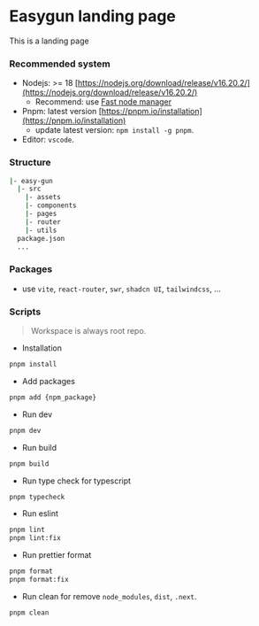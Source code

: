 # Easygun landing page

This is a landing page

### Recommended system

- Nodejs: >= 18 [https://nodejs.org/download/release/v16.20.2/](https://nodejs.org/download/release/v16.20.2/)
  - Recommend: use [Fast node manager](https://github.com/Schniz/fnm)
- Pnpm: latest version [https://pnpm.io/installation](https://pnpm.io/installation)
  - update latest version: `npm install -g pnpm`.
- Editor: `vscode`.

### Structure

```sh
|- easy-gun
  |- src
    |- assets
    |- components
    |- pages
    |- router
    |- utils
  package.json
  ...
```

### Packages

- use `vite`, `react-router`, `swr`, `shadcn UI`, `tailwindcss`, ...

### Scripts

> Workspace is always root repo.

- Installation

```sh
pnpm install
```

- Add packages

```sh
pnpm add {npm_package}
```

- Run dev

```sh
pnpm dev
```

- Run build

```sh
pnpm build
```

- Run type check for typescript

```sh
pnpm typecheck
```

- Run eslint

```sh
pnpm lint
pnpm lint:fix
```

- Run prettier format

```sh
pnpm format
pnpm format:fix
```

- Run clean for remove `node_modules`, `dist`, `.next`.

```sh
pnpm clean
```
